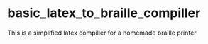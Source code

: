 # basic_latex_to_braille_compiller
This is a simplified latex compiller for a homemade braille printer
